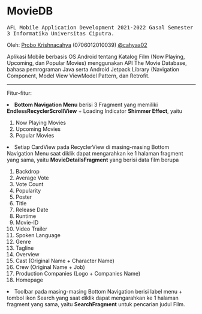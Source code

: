 # MovieDB

<samp>AFL Mobile Application Development 2021-2022 Gasal Semester 3 Informatika Universitas Ciputra.</samp>

Oleh:
<a href="https://s.id/cahyaa">Probo Krishnacahya</a> (0706012010039) <a href="https://github.com/cahyaa02">@cahyaa02</a>

Aplikasi Mobile berbasis OS Android tentang Katalog Film (Now Playing, Upcoming, dan Popular Movies) menggunakan API The Movie Database, bahasa pemrograman Java serta Android Jetpack Library (Navigation Component, Model View ViewModel Pattern, dan Retrofit.

<hr>

Fitur-fitur:

<li><b>Bottom Navigation Menu</b> berisi 3 Fragment yang memiliki <b>EndlessRecyclerScrollView</b> + Loading Indicator <b>Shimmer Effect</b>, yaitu</li>
<ol>
<li>Now Playing Movies</li>
<li>Upcoming Movies</li>
<li>Popular Movies</li>
</ol>

<li>Setiap CardView pada RecyclerView di masing-masing Bottom Navigation Menu saat diklik dapat mengarahkan ke 1 halaman fragment yang sama, yaitu <b>MovieDetailsFragment</b> yang berisi data film berupa</li>
<ol>
<li>Backdrop</li>
<li>Average Vote</li>
<li>Vote Count</li>
<li>Popularity</li>
<li>Poster</li>
<li>Title</li>
<li>Release Date</li>
<li>Runtime</li>
<li>Movie-ID</li>
<li>Video Trailer</li>
<li>Spoken Language</li>
<li>Genre</li>
<li>Tagline</li>
<li>Overview</li>
<li>Cast (Original Name + Character Name)</li>
<li>Crew (Original Name + Job)</li>
<li>Production Companies (Logo + Companies Name)</li>
<li>Homepage</li>
</ol>

<li>Toolbar pada masing-masing Bottom Navigation berisi label menu + tombol ikon Search yang saat diklik dapat mengarahkan ke 1 halaman fragment yang sama, yaitu <b>SearchFragment</b> untuk pencarian judul Film.</li>
